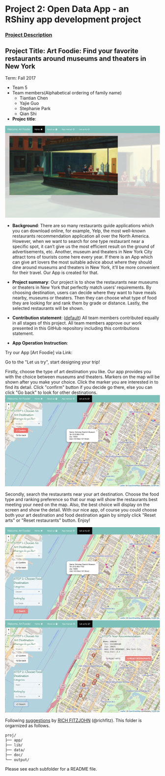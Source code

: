 # Project 2: Open Data App - an RShiny app development project

### [Project Description](doc/project2_desc.md)

## Project Title: Art Foodie: Find your favorite restaurants around museums and theaters in New York
Term: Fall 2017

+ Team 5
+ Team members(Alphabetical ordering of family name)
	+ Tiantian Chen
	+ Yajie Guo
	+ Stephanie Park
	+ Qian Shi
+ **Projec title**: 

![screenshot](doc/p1.png)

+ **Background**: There are so many restaurants guide applications which you can download online, for example, Yelp, the most well-known restaurants recommendation application all over the North America. However, when we want to search for one type restaurant near a specific spot, it can’t give us the most efficient result on the ground of advertisements, etc. Another, museum and theaters in New York City attract tons of tourists come here every year. If there is an App which can give art lovers the most suitable advice about where they should dine around museums and theaters in New York, it’ll be more convenient for their travel. Our App is created for that.

+ **Project summary**: Our project is to show the restaurants near museums or theaters in New York that perfectly match users’ requirements. By choosing destination, users can decide where they want to have meals nearby, museums or theaters. Then they can choose what type of food they are looking for and rank them by grade or distance. Lastly, the selected restaurants will be shown.


+ **Contribution statement**: ([default](doc/a_note_on_contributions.md)) All team members contributed equally in all stages of this project. All team members approve our work presented in this GitHub repository including this contributions statement. 

+ **App Operation Instruction**: 

Try our App [Art Foodie] via Link: 

Go to the "Let us try", start designing your trip!

Firstly, choose the type of art destination you like. Our app provides you with the choice between museums and theaters. Markers on the map will be shown after you make your choice. Click the marker you are interested in to find its detail. Click "confirm" button if you decide go there, else you can click "Go back" to look for other destinations. 
![screenshot](doc/p3.png)

Secondly, search the restaurants near your art destination. Choose the food type and ranking preference so that our map will show the restaurants best meeting your need on the map. Also, the best choice will display on the screen and show the detail. With our nice app, of course you could choose both your art destination and food destination again by simply click "Reset arts" or "Reset restaurants" button. Enjoy!

![screenshot](doc/p4.png)
![screenshot](doc/p5.png)









Following [suggestions](http://nicercode.github.io/blog/2013-04-05-projects/) by [RICH FITZJOHN](http://nicercode.github.io/about/#Team) (@richfitz). This folder is orgarnized as follows.

```
proj/
├── app/
├── lib/
├── data/
├── doc/
└── output/
```

Please see each subfolder for a README file.

